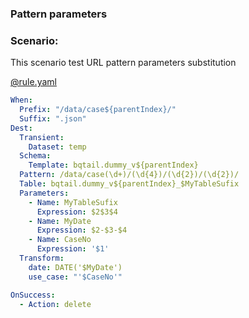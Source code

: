 ### Pattern parameters

### Scenario:

This scenario test URL pattern parameters substitution


[@rule.yaml](rule/rule.yaml)
```yaml
When:
  Prefix: "/data/case${parentIndex}/"
  Suffix: ".json"
Dest:
  Transient:
    Dataset: temp
  Schema:
    Template: bqtail.dummy_v${parentIndex}
  Pattern: /data/case(\d+)/(\d{4})/(\d{2})/(\d{2})/
  Table: bqtail.dummy_v${parentIndex}_$MyTableSufix
  Parameters:
    - Name: MyTableSufix
      Expression: $2$3$4
    - Name: MyDate
      Expression: $2-$3-$4
    - Name: CaseNo
      Expression: '$1'
  Transform:
    date: DATE('$MyDate')
    use_case: "'$CaseNo'"

OnSuccess:
  - Action: delete


```

